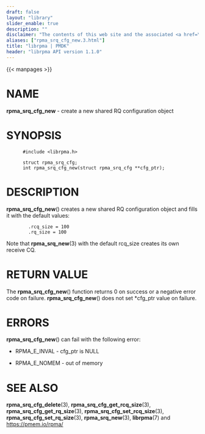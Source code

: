 ```yaml
---
draft: false
layout: "library"
slider_enable: true
description: ""
disclaimer: "The contents of this web site and the associated <a href=\"https://github.com/pmem\">GitHub repositories</a> are BSD-licensed open source."
aliases: ["rpma_srq_cfg_new.3.html"]
title: "librpma | PMDK"
header: "librpma API version 1.1.0"
---
```

{{< manpages >}}

[comment]: <> (SPDX-License-Identifier: BSD-3-Clause)
[comment]: <> (Copyright 2020-2023, Intel Corporation)

# NAME

**rpma_srq_cfg_new** - create a new shared RQ configuration object

# SYNOPSIS

          #include <librpma.h>

          struct rpma_srq_cfg;
          int rpma_srq_cfg_new(struct rpma_srq_cfg **cfg_ptr);

# DESCRIPTION

**rpma_srq_cfg_new**() creates a new shared RQ configuration object and
fills it with the default values:

            .rcq_size = 100
            .rq_size = 100

Note that **rpma_srq_new**(3) with the default rcq_size creates its own
receive CQ.

# RETURN VALUE

The **rpma_srq_cfg_new**() function returns 0 on success or a negative
error code on failure. **rpma_srq_cfg_new**() does not set \*cfg_ptr
value on failure.

# ERRORS

**rpma_srq_cfg_new**() can fail with the following error:

-   RPMA_E\_INVAL - cfg_ptr is NULL

-   RPMA_E\_NOMEM - out of memory

# SEE ALSO

**rpma_srq_cfg_delete**(3), **rpma_srq_cfg_get_rcq_size**(3),
**rpma_srq_cfg_get_rq_size**(3), **rpma_srq_cfg_set_rcq_size**(3),
**rpma_srq_cfg_set_rq_size**(3), **rpma_srq_new**(3), **librpma**(7) and
https://pmem.io/rpma/
